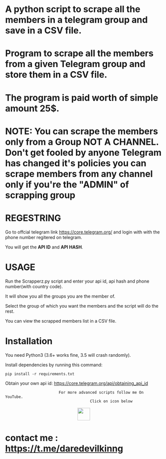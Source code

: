# A python script to scrape all the members in a telegram group and save in a CSV file.

# Program to scrape all the members from a given Telegram group and store them in a CSV file.

# The program is paid worth of simple amount 25$.

# NOTE: You can scrape the members only from a Group **NOT A CHANNEL.** Don't get fooled by anyone Telegram has changed it's policies you can scrape members from any channel only if you're the "ADMIN" of scrapping group 

# REGESTRING
Go to offcial telegram link https://core.telegram.org/ and login with with the phone number regitered on telegram.

You will get the **API ID** and **API HASH**.

# USAGE

Run the Scrapperz.py script and enter your api id, api hash and phone number(with country code).

It will show you all the groups you are the member of.

Select the group of which you want the members and the script will do the rest.

You can view the scrapped members list in a CSV file.


# Installation

You need Python3 (3.6+ works fine, 3.5 will crash randomly).

Install dependencies by running this command:

    pip install -r requirements.txt

Obtain your own api id: https://core.telegram.org/api/obtaining_api_id

                            For more advanced scripts follow me On YouTube.
                                          Click on icon below

</p>
<p align="center">
  <a href="https://www.youtube.com/watch?v=ifOJayL3qAQ">
    <img src="https://www.iconsdb.com/icons/preview/black/youtube-4-xxl.png" width="40" height="40">
  </a>
</p>


# contact me : https://t.me/daredevilkinng
